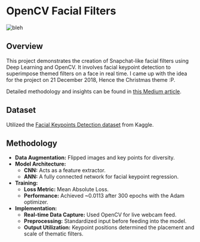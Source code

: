 # OpenCV Facial Filters

![bleh](https://user-images.githubusercontent.com/29514438/50378212-d01a9a00-0652-11e9-8d45-de6ec1f13dd8.PNG)

## Overview
This project demonstrates the creation of Snapchat-like facial filters using Deep Learning and OpenCV. It involves facial keypoint detection to superimpose themed filters on a face in real time. I came up with the idea for the project on 21 December 2018, Hence the Christmas theme :P.

Detailed methodology and insights can be found in [this Medium article](https://medium.com/@rohit_agrawal/implementing-snapchat-like-filters-using-deep-learning-13551940b174).

## Dataset
Utilized the [Facial Keypoints Detection dataset](https://www.kaggle.com/c/facial-keypoints-detection/data) from Kaggle.

## Methodology
- **Data Augmentation:** Flipped images and key points for diversity.
- **Model Architecture:**
    - **CNN:** Acts as a feature extractor.
    - **ANN:** A fully connected network for facial keypoint regression.
- **Training:**
    - **Loss Metric:** Mean Absolute Loss.
    - **Performance:** Achieved ~0.0113 after 300 epochs with the Adam optimizer.
- **Implementation:**
    - **Real-time Data Capture:** Used OpenCV for live webcam feed.
    - **Preprocessing:** Standardized input before feeding into the model.
    - **Output Utilization:** Keypoint positions determined the placement and scale of thematic filters.
